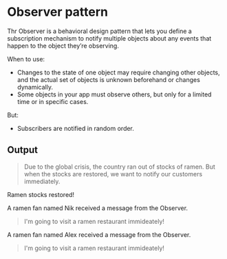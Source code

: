 # Observer pattern

Thr Observer is a behavioral design pattern that lets you define a subscription mechanism to notify multiple objects about any events that happen to the object they’re observing.

When to use:
 - Changes to the state of one object may require changing other objects, and the actual set of objects is unknown beforehand or changes dynamically.
 - Some objects in your app must observe others, but only for a limited time or in specific cases.

But:
 - Subscribers are notified in random order.

## Output

> Due to the global crisis, the country ran out of stocks of ramen. But when the stocks are restored, we want to notify our customers immediately.

Ramen stocks restored!

A ramen fan named Nik received a message from the Observer.

> I'm going to visit a ramen restaurant immideately!

A ramen fan named Alex received a message from the Observer.

> I'm going to visit a ramen restaurant immideately!
